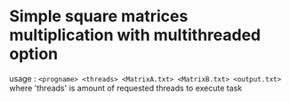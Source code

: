 # Simple square matrices multiplication with multithreaded option
usage : ``` <progname> <threads> <MatrixA.txt> <MatrixB.txt> <output.txt> ```
where 'threads' is amount of requested threads to execute task
